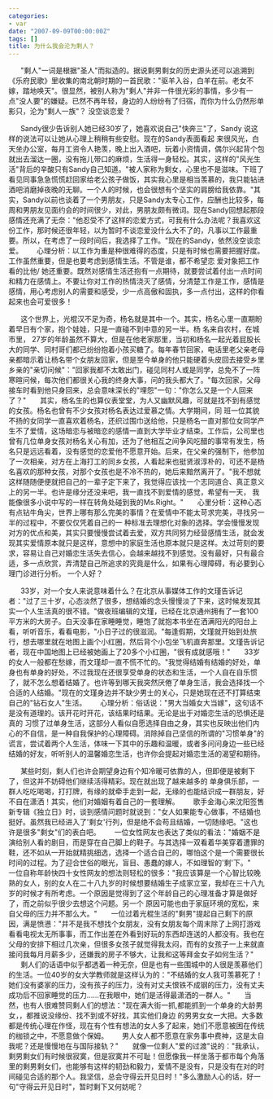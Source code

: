 ```yaml
---
categories:
- var
date: "2007-09-09T00:00:00Z"
tags: []
title: 为什么我会沦为剩人？
---
```


&nbsp;&nbsp;&nbsp;&nbsp;&nbsp; "剩人"一词是根据"圣人"而拟造的。据说剩男剩女的历史源头还可以追溯到《乐府民歌》里收集的南北朝时期的一首民歌："驱羊入谷，白羊在前。老女不嫁，踏地唤天"。很显然，被别人称为"剩人"并非一件很光彩的事情，多少有一点"没人要"的嫌疑。已然不再年轻，身边的人纷纷有了归宿，而你为什么仍然形单影只，沦为"剩人一族"？
 没空谈恋爱？

&nbsp;&nbsp;&nbsp;&nbsp;&nbsp; Sandy很少告诉别人她已经30岁了，她喜欢说自己"快奔三"了，Sandy 说这样的说法可以让她从心理上稍稍有些安慰。现在的Sandy表面看起 来很风光，白天坐办公室，每月工资令人艳羡，晚上出入酒吧，玩着小资情调，偶尔兴起背个包就出去溜达一圈，没有拖儿带口的麻烦，生活得一身轻松。其实，这样的"风光生活"背后的辛酸只有Sandy自己知道。"被人家称为剩女，心里也不是滋味。下班了看见同事急急慌慌赶回家给老公孩子做饭，其实我心里是相当羡慕的，我只能钻进酒吧消磨掉夜晚的无聊。一个人的时候，也会很想有个坚实的肩膀给我依靠。"其实，Sandy以前也谈着了一个男朋友，只是Sandy太专心工作，应酬也比较多，每周和男朋友见面约会的时间很少，对此，男朋友颇有微词。现在Sandy回想起那段感情还充满了无奈："他忍受不了这样的恋爱方式，可我有什么办法呢？我喜欢这份工作，那时候还很年轻，以为暂时不谈恋爱没什么大不了的，凡事以工作最重要。所以，在考虑了一段时间后，我选择了工作。"现在的Sandy，依然没空谈恋爱。 
&nbsp;&nbsp;&nbsp;&nbsp;&nbsp; 心理分析：以工作为重是种很难得的态度，只是有时候也需要把握好度。工作虽然重要，但是也要考虑到感情生活。不管是谁，都不希望恋 爱对象把工作看的比他/ 她还重要。既然对感情生活还抱有一点期待，就要尝试着付出一点时间和精力在感情上。不要让你对工作的热情浇灭了感情，分清楚工作是工作，感情是感情，用心考虑别人的需要和感受，少一点高傲和固执，多一点付出，这样的你看起来也会可爱很多！

&nbsp;&nbsp;&nbsp;&nbsp;&nbsp; 这个世界上，光棍汉不足为奇，杨名就是其中一个。其实，杨名心里一直期盼着早日有个家，抱个娃娃，只是一直碰不到中意的另一半。杨 名来自农村，在城市里， 27岁的年龄虽然不算大，但是在他老家那里，当初和杨名一起光着屁股长大的同学、同村哥们都已纷纷抱着小孩买糖了。每年春节回家，电话里老父亲老母亲都暗示着让杨名带个女朋友回家，但是至今单身的他只能硬着头皮回去接受乡里乡亲的"亲切问候"："回家我都不太敢出门，碰见同村人或是同学，总免不了一阵寒暄问候，每次他们都很关心我的终身大事，问的我头都大了。"每次回家，父母接车时看到他只身回来，总会意味深长的"埋怨"一句："你怎么又是一个人回来了？" 
&nbsp;&nbsp;&nbsp;&nbsp;&nbsp; 其实，杨名生的也算仪表堂堂，为人又幽默风趣，可就是找不到有感觉的女孩。杨名也曾有不少女孩对杨名表达过爱慕之情。大学期间，同 班一位其貌不扬的女同学一直喜欢着杨名，还织过围巾送给他，只是杨名一直对那位女同学产生不了爱情，这场暗恋与被暗恋的感情一直到大学毕业才结束。工作后，公司里也曾有几位单身女孩对杨名关心有加，还为了他相互之间争风吃醋的事常有发生，杨名只是远远看着，没有感觉的恋爱他不愿意开始。后来，在父亲的强制下，他参加了一次相亲，对方在上海打工的同乡女孩，人看起来也挺贤淑淳朴的，可还不是杨名喜欢的那种女孩，对那个女孩也是不冷不热的，她后来黯然离开了。"我不想就这样随随便便就把自己的一辈子定下来了，我觉得应该找一个志同道合、真正意义上的另一半。也许是缘分还没来吧，我一直找不到爱情的感觉，希望有一天， 我能像很多小说中写的一样在转角处碰到我的Ms.Right。"
&nbsp;&nbsp;&nbsp;&nbsp;&nbsp; 心里分析：这种心态有点钻牛角尖，世界上哪有那么完美的事情？在爱情中不能太苛求完美，寻找另一半的过程中，不要仅仅凭着自己的一 种标准去理想化对象的选择。学会慢慢发现对方的优点和美，其实只要慢慢尝试着去爱，双方共同努力经营感情生活，就会发现其实爱情原本就只是这样，意想中的家庭生活也原本就只是这样。太过苛刻的要求，容易让自己对婚恋生活失去信心，会越来越找不到感觉。没有最好，只有最合适，多一点欣赏，弄清楚自己所追求的究竟是什么，如果有心理障碍，有必要到心理门诊进行分析。 
一个人好？

&nbsp;&nbsp;&nbsp;&nbsp;&nbsp; 33岁，对一个女人来说意味着什么？在北京从事媒体工作的文瑾告诉记者："过了三十岁，心态淡然了很多，想结婚的念头慢慢淡了下来，这时候发现其实一个人生活真的很不错。"做夜班编辑的文瑾，已经在北京通州拥有了一套100平方米的大房子。白天没事在家睡睡觉，睡饱了就抱本书坐在洒满阳光的阳台上看，听听音乐，看看电影，"小日子过的很滋润。"每逢假期，文瑾就开始到处旅行，想去哪里就在地图上画个小红圈，然后背个小包坐飞机直奔那里。文瑾告诉记者，现在中国地图上已经被她画上了20多个小红圈，"很有成就感哦！" 
&nbsp;&nbsp;&nbsp;&nbsp;&nbsp; 33岁的女人一般都在愁嫁，而文瑾却一直不慌不忙的。"我觉得结婚有结婚的好处，单身也有单身的好处，不过我现在还很享受单身的状态和生活，一个人自在自乐惯了，就不怎么想着结婚了。也许等到哪天我突然厌倦了单身生活，我会选择找一个合适的人结婚。"现在的文瑾身边并不缺少男士的关心，只是她现在还不打算结束自己的"钻石女人"生活。
&nbsp;&nbsp;&nbsp;&nbsp;&nbsp; 心理分析：俗话说："男大当婚女大当嫁"，这句话不是没有道理的。该开花时开花，该结果时结果。无论是出于对婚恋生活的恐惧还是真的 习惯了过单身生活，这部分人看似自愿选择自由之身，其实也反映出他们内心的不自信，是一种自我保护的心理障碍。消除掉自己坚信的所谓的"习惯单身"的谎言，尝试着两个人生活，体味一下其中的乐趣和温暖，或者多问问身边一些已经结婚的好友，听听别人的温馨婚恋生活，也许你会提起对婚恋生活的渴望和期待。 

&nbsp;&nbsp;&nbsp;&nbsp;&nbsp; 某些时刻，剩人们也许会期望身边有个知冷暖可依靠的人，但即便是被剩下了，但这并不妨碍他们继续活得精彩。现在就出现了越来越多的 单身俱乐部，一群人吃吃喝喝，打打牌，有缘的就牵手走到一起，无缘的也能结识成一群朋友，好不自在潇洒！其实，他们对婚姻有着自己的一套理解。
&nbsp;&nbsp;&nbsp;&nbsp;&nbsp; 歌手金海心来沈阳签售新专辑《独立日》时，谈到感情问题时就说到："女人如果能专心做事，不结婚也挺好。虽然我已经进入了'剩女'行列，但是绝不会苟且结婚，一切随缘吧。"这也许是很多"剩女"们的表白吧。 
&nbsp;&nbsp;&nbsp;&nbsp;&nbsp; 一位女性网友也表达了类似的看法："婚姻不是演给别人看的剧目，而是穿在自己脚上的鞋子。与其选择一双看着华美穿着遭罪的鞋，还不如从一开始就精挑细选，选择一个适合自己的，哪怕这个是一个需要很长时间的过程。为了迎合世俗的眼光，盲目、愚蠢的嫁人，不如理智的'剩'下。"
&nbsp;&nbsp;&nbsp;&nbsp;&nbsp; 一位自称年龄快四十女性网友的想法则轻松的很多："我应该算是一个心智比较晚熟的女人，别的女人在二十八九岁的时候想要结婚生子成家立室，我却在三十八九岁的时候才有所考虑。一个原因是觉得到了这个年龄自己的心理准备才算是做好了，而之前似乎很少去想这个问题。另一个 原因可能也由于家庭环境的宽松，来自父母的压力并不那么大。" 
&nbsp;&nbsp;&nbsp;&nbsp;&nbsp; 一位过着光棍生活的"剩男"提起自己剩下的原因，满是愤懑："并不是我不想找个女朋友，没有女朋友每个周末除了上网打游戏看看电视太无所事事，而工作出差在外看到好玩的东西却连送的人都没有。我也在父母的安排下相过几次亲，但很多女孩子就觉得我太闷，而有的女孩子一上来就直接问我每月月薪多少，还嫌我的房子不够大，让我和这等拜金女子如何生活？"
&nbsp;&nbsp;&nbsp;&nbsp;&nbsp; 剩人们的话语中似乎都透着一种无奈，但是也有一些围城中的人很是羡慕他们的生活。一位40岁的女大学教师就是这样认为的："不结婚的女人我可羡慕死了！她们没有婆家的压力，没有孩子的压力，没有对丈夫恨铁不成钢的压力，没有丈夫成功后不回家睡觉的压力……在我眼中，她们是活得最潇洒的一群人。" 
&nbsp;&nbsp;&nbsp;&nbsp;&nbsp; 当然，也有人很难赞同剩人们的想法："现在满大街一抓,都能抓到一个单身的大龄男女，，都推说没缘份、找不到或不好找，其实他们身边 的男男女女一大把。大多数都是传统心理在作怪，现在有个性有想法的女人多了起来，她们不愿意被困在传统的枷锁之中，不愿意做个保姆。
&nbsp;&nbsp;&nbsp;&nbsp;&nbsp; 男人女人都不愿意在家务事中费神，这是太自我呢？还是慢慢地在与国际接轨？"
&nbsp;&nbsp;&nbsp;&nbsp;&nbsp; 就像一位剩人"爱的过渡"说的："我承认，剩男剩女们有时候很寂寞，但是寂寞并不可耻！但愿像我一样坐落于都市每个角落里的剩男剩女们，也能够有这样的韧劲和毅力，爱情不是没有，只是没有在对的时间碰见合适的那个人。我坚信，总会守得云开见日时！"多么激励人心的话，好一句"守得云开见日时"，暂时剩下又何妨呢？ 
